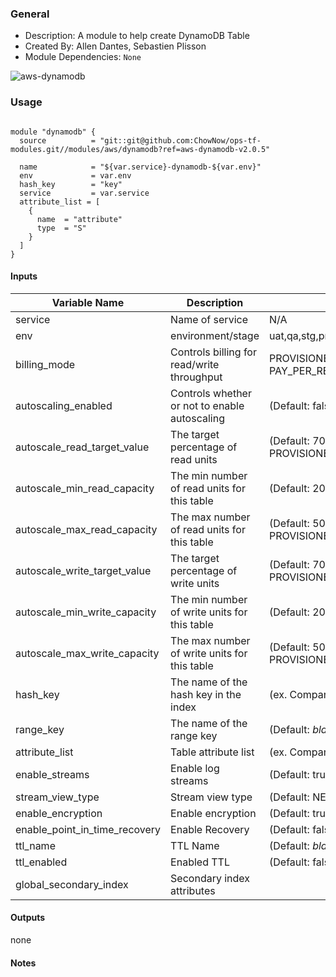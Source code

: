 ### General

* Description: A module to help create DynamoDB Table
* Created By: Allen Dantes, Sebastien Plisson
* Module Dependencies: `None`

![aws-dynamodb](https://github.com/ChowNow/ops-tf-modules/workflows/aws-dynamodb/badge.svg)

### Usage

```

module "dynamodb" {
  source          = "git::git@github.com:ChowNow/ops-tf-modules.git//modules/aws/dynamodb?ref=aws-dynamodb-v2.0.5"

  name            = "${var.service}-dynamodb-${var.env}"
  env             = var.env
  hash_key        = "key"
  service         = var.service
  attribute_list = [
    {
      name  = "attribute"
      type  = "S"
    }
  ]
}

```

#### Inputs

| Variable Name                   | Description                                  | Options                                           |  Type   | Required? | Notes        |
| ------------------------------- | ------------------------------------------   | ------------------------------------------------- | ------- | --------- | ------------ |
| service                         | Name of service                              | N/A                                               | string  | Yes       | N/A          |
| env                             | environment/stage                            | uat,qa,stg,prod,ncp                               | string  | Yes       | N/A          |
| billing_mode                    | Controls billing for read/write throughput   | PROVISIONED or PAY_PER_REQUEST                    | string  | No        | N/A          |
| autoscaling_enabled             | Controls whether or not to enable autoscaling| (Default: false)                                  | boolean | No        | N/A          |
| autoscale_read_target_value     | The target percentage of read units          | (Default: 70 when PROVISIONED/autoscaling_enabled)| string  | No        | N/A          |
| autoscale_min_read_capacity     | The min number of read units for this table  | (Default: 20 when PROVISIONED)                    | string  | No        | N/A          |
| autoscale_max_read_capacity     | The max number of read units for this table  | (Default: 50 when PROVISIONED/autoscaling_enabled)| string  | No        | N/A          |
| autoscale_write_target_value    | The target percentage of write units         | (Default: 70 when PROVISIONED/autoscaling_enabled)| string  | No        | N/A          |
| autoscale_min_write_capacity    | The min number of write units for this table | (Default: 20 when PROVISIONED)                    | string  | No        | N/A          |
| autoscale_max_write_capacity    | The max number of write units for this table | (Default: 50 when PROVISIONED/autoscaling_enabled)| string  | No        | N/A          |
| hash_key                        | The name of the hash key in the index        | (ex. CompanyID)                                   | string  | Yes       | N/A          |
| range_key                       | The name of the range key                    | (Default: *blank*)                                | string  | No        | N/A          |
| attribute_list                  | Table attribute list                         | (ex. CompanyId type S)                            | list    | Yes       | N/A          |
| enable_streams                  | Enable log streams                           | (Default: true)                                   | boolean | No        | N/A          |
| stream_view_type                | Stream view type                             | (Default: NEW_AND_OLD_IMAGES)                     | string  | No        | N/A          |
| enable_encryption               | Enable encryption                            | (Default: true)                                   | boolean | No        | N/A          |
| enable_point_in_time_recovery   | Enable Recovery                              | (Default: false)                                  | boolean | No        | N/A          |
| ttl_name                        | TTL Name                                     | (Default: *blank*)                                | string  | No        | N/A          |
| ttl_enabled                     | Enabled TTL                                  | (Default: false)                                  | boolean | No        | N/A          |
| global_secondary_index          | Secondary index attributes                   |                                                   | list    |  No       |              |

#### Outputs

none

#### Notes

